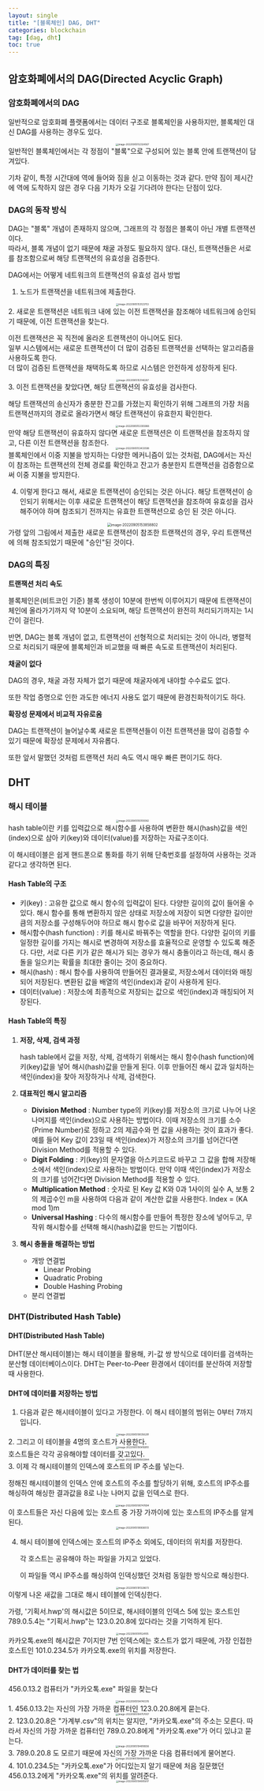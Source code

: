 ```yaml
---
layout: single
title: "[블록체인] DAG, DHT"
categories: blockchain
tag: [dag, dht]
toc: true
---
```


## 암호화폐에서의 DAG(Directed Acyclic Graph)

### 암호화폐에서의 DAG

일반적으로 암호화폐 플랫폼에서는 데이터 구조로 블록체인을 사용하지만, 블록체인 대신 DAG를 사용하는 경우도 있다.
<center>
<img src="../../images/2022-09-05-blockchain_17th/image-20220905152324567.png" alt="image-20220905152324567" style="zoom: 33%;" />
</center>
일반적인 블록체인에서는 각 정점이 "블록"으로 구성되어 있는 블록 안에 트랜잭션이 담겨있다.

기차 같이, 특정 시간대에 역에 들어와 짐을 싣고 이동하는 것과 같다. 만약 짐이 제시간에 역에 도착하지 않은 경우 다음 기차가 오길 기다려야 한다는 단점이 있다.

### DAG의 동작 방식

DAG는 "블록" 개념이 존재하지 않으며, 그래프의 각 정점은 블록이 아닌 개별 트랜잭션이다.  
따라서, 블록 개념이 없기 때문에 채굴 과정도 필요하지 않다. 대신, 트랜잭션들은 서로를 참조함으로써 해당 트랜잭션의 유효성을 검증한다.

DAG에서는 어떻게 네트워크의 트랜잭션의 유효성 검사 방법

1. 노드가 트랜잭션을 네트워크에 제출한다.
<center>
   <img src="../../images/2022-09-05-blockchain_17th/image-20220905153123753.png" alt="image-20220905153123753" style="zoom: 33%;" />
</center>
2. 새로운 트랜잭션은 네트워크 내에 있는 이전 트랜잭션을 참조해야 네트워크에 승인되기 때문에, 이전 트랜잭션을 찾는다.

   이전 트랜잭션은 꼭 직전에 올라온 트랜잭션이 아니어도 된다.  
   일부 시스템에서는 새로운 트랜잭션이 더 많이 검증된 트랜잭션을 선택하는 알고리즘을 사용하도록 한다.  
   더 많이 검증된 트랜잭션을 채택하도록 하므로 시스템은 안전하게 성장하게 된다.
<center>
   <img src="../../images/2022-09-05-blockchain_17th/image-20220905153146287.png" alt="image-20220905153146287" style="zoom: 33%;" />
</center>
3. 이전 트랜잭션을 찾았다면, 해당 트랜잭션의 유효성을 검사한다.

   해당 트랜잭션의 송신자가 충분한 잔고를 가졌는지 확인하기 위해 그래프의 가장 처음 트랜잭션까지의 경로로 올라가면서 해당 트랜잭션이 유효한지 확인한다.
<center>
   <img src="../../images/2022-09-05-blockchain_17th/image-20220905153355988.png" alt="image-20220905153355988" style="zoom: 33%;" />
</center>
   만약 해당 트랜잭션이 유효하지 않다면 새로운 트랜잭션은 이 트랜잭션을 참조하지 않고, 다른 이전 트랜잭션을 참조한다.
<center>
   <img src="../../images/2022-09-05-blockchain_17th/image-20220905153433598.png" alt="image-20220905153433598" style="zoom: 33%;" />
</center>
   블록체인에서 이중 지불을 방지하는 다양한 메커니즘이 있는 것처럼, DAG에서는 자신이 참조하는 트랜잭션의 전체 경로를 확인하고 잔고가 충분한지 트랜잭션을 검증함으로써 이중 지불을 방지한다.

4. 이렇게 한다고 해서, 새로운 트랜잭션이 승인되는 것은 아니다. 해당 트랜잭션이 승인되기 위해서는 이후 새로운 트랜잭션이 해당 트랜잭션을 참조하여 유효성을 검사해주어야 하며 참조되기 전까지는 유효한 트랜잭션으로 승인 된 것은 아니다.
<center>
   <img src="../../images/2022-09-05-blockchain_17th/image-20220905153858802.png" alt="image-20220905153858802" style="zoom:50%;" />
</center>
   가령 앞의 그림에서 제출한 새로운 트랜잭션이 참조한 트랜잭션의 경우, 우리 트랜잭션에 의해 참조되었기 때문에 "승인"된 것이다.

### DAG의 특징

**트랜잭션 처리 속도**

블록체인은(비트코인 기준) 블록 생성이 10분에 한번씩 이루어지기 때문에 트랜잭션이 체인에 올라가기까지 약 10분이 소요되며, 해당 트랜잭션이 완전히 처리되기까지는 1시간이 걸린다.

반면, DAG는 블록 개념이 없고, 트랜잭션이 선형적으로 처리되는 것이 아니라, 병렬적으로 처리되기 때문에 블록체인과 비교했을 때 빠른 속도로 트랜잭션이 처리된다.

**채굴이 없다**

DAG의 경우, 채굴 과정 자체가 없기 때문에 채굴자에게 내야할 수수료도 없다.

또한 작업 증명으로 인한 과도한 에너지 사용도 없기 때문에 환경친화적이기도 하다.

**확장성 문제에서 비교적 자유로움**

DAG는 트랜잭션이 늘어날수록 새로운 트랜잭션들이 이전 트랜잭션을 많이 검증할 수 있기 때문에 확장성 문제에서 자유롭다.

또한 앞서 말했던 것처럼 트랜잭션 처리 속도 역시 매우 빠른 편이기도 하다.

## DHT

### 해시 테이블
<center>
<img src="../../images/2022-09-05-blockchain_17th/image-20220905155109382.png" alt="image-20220905155109382" style="zoom:33%;" />
</center>
hash table이란 키를 입력값으로 해시함수를 사용하여 변환한 해시(hash)값을 색인(index)으로 삼아 키(key)와 데이터(value)를 저장하는 자료구조이다.

이 해시테이블은 쉽게 핸드폰으로 통화를 하기 위해 단축번호를 설정하여 사용하는 것과 같다고 생각하면 된다.

#### Hash Table의 구조

- 키(key) : 고유한 값으로 해시 함수의 입력값이 된다. 다양한 길이의 값이 들어올 수 있다. 해시 함수를 통해 변환하지 않은 상태로 저장소에 저장이 되면 다양한 길이만큼의 저장소를 구성해두어야 하므로 해시 함수로 값을 바꾸어 저장하게 된다.
- 해시함수(hash function) : 키를 해시로 바꿔주는 역할을 한다. 다양한 길이의 키를 일정한 길이를 가지는 해시로 변경하여 저장소를 효율적으로 운영할 수 있도록 해준다. 다만, 서로 다른 키가 같은 해시가 되는 경우가 해시 충돌이라고 하는데, 해시 충돌을 일으키는 확률을 최대한 줄이는 것이 중요하다.
- 해시(hash) : 해시 함수를 사용하여 만들어진 결과물로, 저장소에서 데이터와 매칭되어 저장된다. 변환된 값을 배열의 색인(index)과 같이 사용하게 된다.
- 데이터(value) : 저장소에 최종적으로 저장되는 값으로 색인(index)과 매칭되어 저장된다.

#### Hash Table의 특징

1. **저장, 삭제, 검색 과정**

   hash table에서 값을 저장, 삭제, 검색하기 위해서는 해시 함수(hash function)에 키(key)값을 넣어 해시(hash)값을 만들게 된다. 이후 만들어진 해시 값과 일치하는 색인(index)을 찾아 저장하거나 삭제, 검색한다.

2. **대표적인 해시 알고리즘**

   - **Division Method** : Number type의 키(key)를 저장소의 크기로 나누어 나온 나머지를 색인(index)으로 사용하는 방법이다. 이때 저장소의 크기를 소수(Prime Number)로 정하고 2의 제곱수와 먼 값을 사용하는 것이 효과가 좋다. 예를 들어 Key 값이 23일 때 색인(index)가 저장소의 크기를 넘어간다면 Division Method를 적용할 수 있다.
   - **Digit Folding** : 키(key)의 문자열을 아스키코드로 바꾸고 그 값을 합해 저장해소에서 색인(index)으로 사용하는 방법이다. 만약 이때 색인(index)가 저장소의 크기를 넘어간다면 Division Method를 적용할 수 있다.
   - **Multiplication Method** : 숫자로 된 Key 값 K와 0과 1사이의 실수 A, 보통 2의 제곱수인 m을 사용하여 다음과 같이 계산한 값을 사용한다. Index = (KA mod 1)m
   - **Universal Hashing** : 다수의 해시함수를 만들어 특정한 장소에 넣어두고, 무작위 해시함수를 선택해 해시(hash)값을 만드는 기법이다.

3. **해시 충돌을 해결하는 방법**

   - 개방 연결법
     - Linear Probing
     - Quadratic Probing
     - Double Hashing Probing
   - 분리 연결법

### DHT(Distributed Hash Table)

#### DHT(Distributed Hash Table)

DHT(분산 해시테이블)는 해시 테이블을 활용해, 키-값 쌍 방식으로 데이터를 검색하는 분산형 데이터베이스이다. DHT는 Peer-to-Peer 환경에서 데이터를 분산하여 저장할 때 사용한다.

#### DHT에 데이터를 저장하는 방법

1. 다음과 같은 해시테이블이 있다고 가정한다. 이 해시 테이블의 범위는 0부터 7까지입니다.
<center>
   <img src="../../images/2022-09-05-blockchain_17th/image-20220905190356291.png" alt="image-20220905190356291" style="zoom:33%;" />
</center>
2. 그리고 이 테이블을 4명의 호스트가 사용한다.
<center>
   <img src="../../images/2022-09-05-blockchain_17th/image-20220905190416810.png" alt="image-20220905190416810" style="zoom:33%;" />
</center>
   호스트들은 각각 공유해야할 데이터를 갖고있다.
<center>
   <img src="../../images/2022-09-05-blockchain_17th/image-20220905190502844.png" alt="image-20220905190502844" style="zoom:33%;" />
</center>
3. 이제 각 해시테이블의 인덱스에 호스트의 IP 주소를 넣는다.

   정해진 해시테이블의 인덱스 안에 호스트의 주소를 할당하기 위해, 호스트의 IP주소를 해싱하여 해싱한 결과값을 8로 나눈 나머지 값을 인덱스로 한다.
<center>
   <img src="../../images/2022-09-05-blockchain_17th/image-20220905190747694.png" alt="image-20220905190747694" style="zoom:33%;" />
</center>
   이 호스트들은 자신 다음에 있는 호스트 중 가장 가까이에 있는 호스트의 IP주소를 알게 된다.
<center>
   <img src="../../images/2022-09-05-blockchain_17th/image-20220905190836513.png" alt="image-20220905190836513" style="zoom: 33%;" />
</center>
   

4. 해시 테이블에 인덱스에는 호스트의 IP주소 외에도, 데이터의 위치를 저장한다.

   각 호스트는 공유해야 하는 파일을 가지고 있었다.

   이 파일들 역시 IP주소를 해싱하여 인덱싱했던 것처럼 동일한 방식으로 해싱한다.
<center>
   <img src="../../images/2022-09-05-blockchain_17th/image-20220905191328673.png" alt="image-20220905191328673" style="zoom:33%;" />
</center>
   이렇게 나온 새값을 그대로 해시 테이블에 인덱싱한다.

   가령, '기획서.hwp'의 해시값은 5이므로, 해시테이블의 인덱스 5에 있는 호스트인 789.0.5.4는 "기획서.hwp"는 123.0.20.8에 있다라는 것을 기억하게 된다.
<center>
   <img src="../../images/2022-09-05-blockchain_17th/image-20220905191524105.png" alt="image-20220905191524105" style="zoom:33%;" />
</center>
   카카오톡.exe의 해시값은 7이지만 7번 인덱스에는 호스트가 없기 때문에, 가장 인접한 호스트인 101.0.234.5가 카카오톡.exe의 위치를 저장한다.

#### DHT가 데이터를 찾는 법

456.0.13.2 컴퓨터가 "카카오톡.exe" 파일을 찾는다
<center>
<img src="../../images/2022-09-05-blockchain_17th/image-20220905194740376.png" alt="image-20220905194740376" style="zoom:33%;" />
</center>
1. 456.0.13.2는 자신의 가장 가까운 컴퓨터인 123.0.20.8에게 묻는다.
<center>
   <img src="../../images/2022-09-05-blockchain_17th/image-20220905194757007.png" alt="image-20220905194757007" style="zoom:33%;" />
</center>
2. 123.0.20.8은 "가계부.csv"의 위치는 알지만, "카카오톡.exe"의 주소는 모른다. 따라서 자신의 가장 가까운 컴퓨터인 789.0.20.8에게 "카카오톡.exe"가 어디 있냐고 묻는다.
<center>
   <img src="../../images/2022-09-05-blockchain_17th/image-20220905194818936.png" alt="image-20220905194818936" style="zoom:33%;" />
</center>
3. 789.0.20.8 도 모르기 때문에 자신의 가장 가까운 다음 컴퓨터에게 물어본다.
<center>
   <img src="../../images/2022-09-05-blockchain_17th/image-20220905194840444.png" alt="image-20220905194840444" style="zoom:33%;" />
</center>
4. 101.0.234.5는 "카카오톡.exe"가 어디있는지 알기 때문에 처음 질문했던 456.0.13.2에게 "카카오톡.exe"의 위치를 알려준다.
<center>
   <img src="../../images/2022-09-05-blockchain_17th/image-20220905194905817.png" alt="image-20220905194905817" style="zoom:33%;" />
</center>